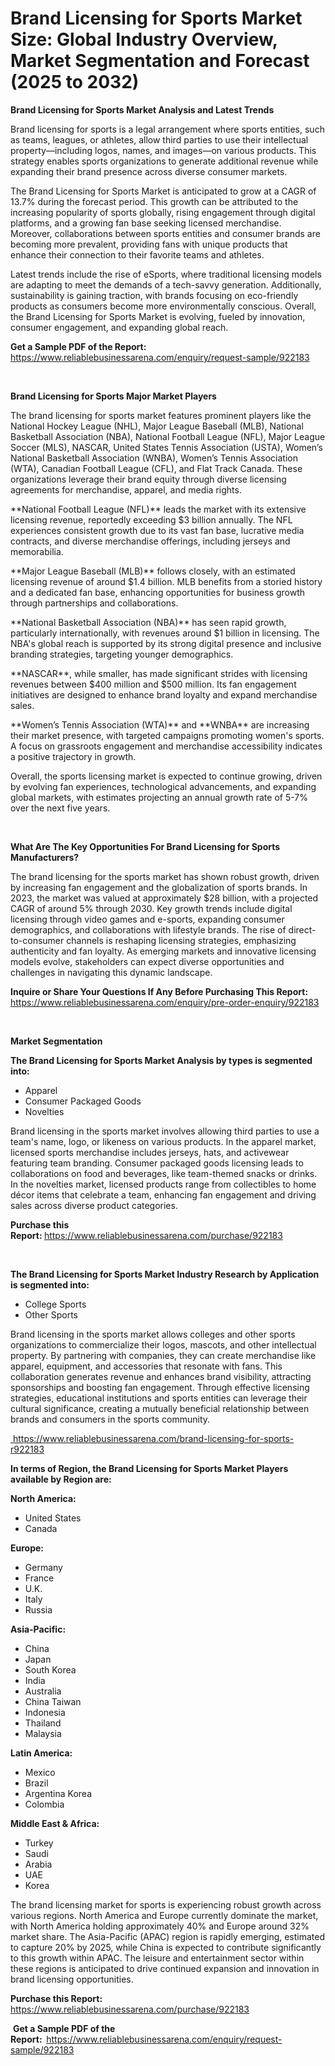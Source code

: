 <p><h1>Brand Licensing for Sports Market Size: Global Industry Overview, Market Segmentation and Forecast (2025 to 2032)</h1></p><p><strong>Brand Licensing for Sports Market Analysis and Latest Trends</strong></p>
<p><p>Brand licensing for sports is a legal arrangement where sports entities, such as teams, leagues, or athletes, allow third parties to use their intellectual property—including logos, names, and images—on various products. This strategy enables sports organizations to generate additional revenue while expanding their brand presence across diverse consumer markets. </p><p>The Brand Licensing for Sports Market is anticipated to grow at a CAGR of 13.7% during the forecast period. This growth can be attributed to the increasing popularity of sports globally, rising engagement through digital platforms, and a growing fan base seeking licensed merchandise. Moreover, collaborations between sports entities and consumer brands are becoming more prevalent, providing fans with unique products that enhance their connection to their favorite teams and athletes.</p><p>Latest trends include the rise of eSports, where traditional licensing models are adapting to meet the demands of a tech-savvy generation. Additionally, sustainability is gaining traction, with brands focusing on eco-friendly products as consumers become more environmentally conscious. Overall, the Brand Licensing for Sports Market is evolving, fueled by innovation, consumer engagement, and expanding global reach.</p></p>
<p><strong>Get a Sample PDF of the Report:&nbsp;</strong> <a href="https://www.reliablebusinessarena.com/enquiry/request-sample/922183?utm_campaign=2748&utm_medium=2&utm_source=Github&utm_content=ia&utm_term=18042025&utm_id=brand-licensing-for-sports">https://www.reliablebusinessarena.com/enquiry/request-sample/922183</a></p>
<p>&nbsp;</p>
<p><strong>Brand Licensing for Sports Major Market Players</strong></p>
<p><p>The brand licensing for sports market features prominent players like the National Hockey League (NHL), Major League Baseball (MLB), National Basketball Association (NBA), National Football League (NFL), Major League Soccer (MLS), NASCAR, United States Tennis Association (USTA), Women’s National Basketball Association (WNBA), Women’s Tennis Association (WTA), Canadian Football League (CFL), and Flat Track Canada. These organizations leverage their brand equity through diverse licensing agreements for merchandise, apparel, and media rights.</p><p>**National Football League (NFL)** leads the market with its extensive licensing revenue, reportedly exceeding $3 billion annually. The NFL experiences consistent growth due to its vast fan base, lucrative media contracts, and diverse merchandise offerings, including jerseys and memorabilia.</p><p>**Major League Baseball (MLB)** follows closely, with an estimated licensing revenue of around $1.4 billion. MLB benefits from a storied history and a dedicated fan base, enhancing opportunities for business growth through partnerships and collaborations.</p><p>**National Basketball Association (NBA)** has seen rapid growth, particularly internationally, with revenues around $1 billion in licensing. The NBA's global reach is supported by its strong digital presence and inclusive branding strategies, targeting younger demographics.</p><p>**NASCAR**, while smaller, has made significant strides with licensing revenues between $400 million and $500 million. Its fan engagement initiatives are designed to enhance brand loyalty and expand merchandise sales.</p><p>**Women’s Tennis Association (WTA)** and **WNBA** are increasing their market presence, with targeted campaigns promoting women's sports. A focus on grassroots engagement and merchandise accessibility indicates a positive trajectory in growth.</p><p>Overall, the sports licensing market is expected to continue growing, driven by evolving fan experiences, technological advancements, and expanding global markets, with estimates projecting an annual growth rate of 5-7% over the next five years.</p></p>
<p>&nbsp;</p>
<p><strong>What Are The Key Opportunities For Brand Licensing for Sports Manufacturers?</strong></p>
<p><p>The brand licensing for the sports market has shown robust growth, driven by increasing fan engagement and the globalization of sports brands. In 2023, the market was valued at approximately $28 billion, with a projected CAGR of around 5% through 2030. Key growth trends include digital licensing through video games and e-sports, expanding consumer demographics, and collaborations with lifestyle brands. The rise of direct-to-consumer channels is reshaping licensing strategies, emphasizing authenticity and fan loyalty. As emerging markets and innovative licensing models evolve, stakeholders can expect diverse opportunities and challenges in navigating this dynamic landscape.</p></p>
<p><strong>Inquire or Share Your Questions If Any Before Purchasing This Report:</strong> <a href="https://www.reliablebusinessarena.com/enquiry/pre-order-enquiry/922183?utm_campaign=2748&utm_medium=2&utm_source=Github&utm_content=ia&utm_term=18042025&utm_id=brand-licensing-for-sports">https://www.reliablebusinessarena.com/enquiry/pre-order-enquiry/922183</a></p>
<p>&nbsp;</p>
<p><strong>Market Segmentation</strong></p>
<p><strong>The Brand Licensing for Sports Market Analysis by types is segmented into:</strong></p>
<p><ul><li>Apparel</li><li>Consumer Packaged Goods</li><li>Novelties</li></ul></p>
<p><p>Brand licensing in the sports market involves allowing third parties to use a team's name, logo, or likeness on various products. In the apparel market, licensed sports merchandise includes jerseys, hats, and activewear featuring team branding. Consumer packaged goods licensing leads to collaborations on food and beverages, like team-themed snacks or drinks. In the novelties market, licensed products range from collectibles to home décor items that celebrate a team, enhancing fan engagement and driving sales across diverse product categories.</p></p>
<p><strong>Purchase this Report:&nbsp;</strong><a href="https://www.reliablebusinessarena.com/purchase/922183?utm_campaign=2748&utm_medium=2&utm_source=Github&utm_content=ia&utm_term=18042025&utm_id=brand-licensing-for-sports">https://www.reliablebusinessarena.com/purchase/922183</a></p>
<p>&nbsp;</p>
<p><strong>The Brand Licensing for Sports Market Industry Research by Application is segmented into:</strong></p>
<p><ul><li>College Sports</li><li>Other Sports</li></ul></p>
<p><p>Brand licensing in the sports market allows colleges and other sports organizations to commercialize their logos, mascots, and other intellectual property. By partnering with companies, they can create merchandise like apparel, equipment, and accessories that resonate with fans. This collaboration generates revenue and enhances brand visibility, attracting sponsorships and boosting fan engagement. Through effective licensing strategies, educational institutions and sports entities can leverage their cultural significance, creating a mutually beneficial relationship between brands and consumers in the sports community.</p></p>
<p><a href="https://www.reliablebusinessarena.com/brand-licensing-for-sports-r922183?utm_campaign=2748&utm_medium=2&utm_source=Github&utm_content=ia&utm_term=18042025&utm_id=brand-licensing-for-sports">&nbsp;https://www.reliablebusinessarena.com/brand-licensing-for-sports-r922183</a></p>
<p><strong>In terms of Region, the Brand Licensing for Sports Market Players available by Region are:</strong></p>
<p>
    <p> <strong> North America: </strong>
        <ul>
            <li>United States</li>
            <li>Canada</li>
        </ul>
        </p> 
    <p> <strong> Europe: </strong>
        <ul>
            <li>Germany</li>
            <li>France</li>
            <li>U.K.</li>
            <li>Italy</li>
            <li>Russia</li>
        </ul>
        </p> 
    <p> <strong> Asia-Pacific: </strong>
        <ul>
            <li>China</li>
            <li>Japan</li>
            <li>South Korea</li>
            <li>India</li>
            <li>Australia</li>
            <li>China Taiwan</li>
            <li>Indonesia</li>
            <li>Thailand</li>
            <li>Malaysia</li>
        </ul>
        </p> 
    <p> <strong> Latin America: </strong>
        <ul>
            <li>Mexico</li>
            <li>Brazil</li>
            <li>Argentina Korea</li>
            <li>Colombia</li>
        </ul>
        </p> 
    <p> <strong> Middle East & Africa: </strong>
        <ul>
            <li>Turkey</li>
            <li>Saudi</li>
            <li>Arabia</li>
            <li>UAE</li>
            <li>Korea</li>
        </ul>
    </p>
    </p>
<p><p>The brand licensing market for sports is experiencing robust growth across various regions. North America and Europe currently dominate the market, with North America holding approximately 40% and Europe around 32% market share. The Asia-Pacific (APAC) region is rapidly emerging, estimated to capture 20% by 2025, while China is expected to contribute significantly to this growth within APAC. The leisure and entertainment sector within these regions is anticipated to drive continued expansion and innovation in brand licensing opportunities.</p></p>
<p><strong>Purchase this Report: </strong><a href="https://www.reliablebusinessarena.com/purchase/922183?utm_campaign=2748&utm_medium=2&utm_source=Github&utm_content=ia&utm_term=18042025&utm_id=brand-licensing-for-sports">https://www.reliablebusinessarena.com/purchase/922183</a></p>
<p>&nbsp;<strong>Get a Sample PDF of the Report:&nbsp;&nbsp;</strong><a href="https://www.reliablebusinessarena.com/enquiry/request-sample/922183?utm_campaign=2748&utm_medium=2&utm_source=Github&utm_content=ia&utm_term=18042025&utm_id=brand-licensing-for-sports">https://www.reliablebusinessarena.com/enquiry/request-sample/922183</a></p>
<p><strong></strong></p>
<p><p></p><p></p><p></p></p>